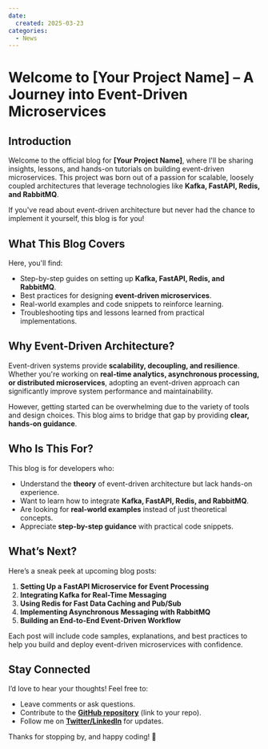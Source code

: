 ```yaml
---
date:
  created: 2025-03-23
categories:
  - News
---
```


# Welcome to [Your Project Name] – A Journey into Event-Driven Microservices

## Introduction

Welcome to the official blog for **[Your Project Name]**, where I'll be sharing insights, lessons, and hands-on tutorials on building event-driven microservices. This project was born out of a passion for scalable, loosely coupled architectures that leverage technologies like **Kafka, FastAPI, Redis, and RabbitMQ**.

<!-- more -->

If you've read about event-driven architecture but never had the chance to implement it yourself, this blog is for you!

## What This Blog Covers

Here, you'll find:
- Step-by-step guides on setting up **Kafka, FastAPI, Redis, and RabbitMQ**.
- Best practices for designing **event-driven microservices**.
- Real-world examples and code snippets to reinforce learning.
- Troubleshooting tips and lessons learned from practical implementations.

## Why Event-Driven Architecture?

Event-driven systems provide **scalability, decoupling, and resilience**. Whether you're working on **real-time analytics, asynchronous processing, or distributed microservices**, adopting an event-driven approach can significantly improve system performance and maintainability.

However, getting started can be overwhelming due to the variety of tools and design choices. This blog aims to bridge that gap by providing **clear, hands-on guidance**.

## Who Is This For?

This blog is for developers who:
- Understand the **theory** of event-driven architecture but lack hands-on experience.
- Want to learn how to integrate **Kafka, FastAPI, Redis, and RabbitMQ**.
- Are looking for **real-world examples** instead of just theoretical concepts.
- Appreciate **step-by-step guidance** with practical code snippets.

## What’s Next?

Here’s a sneak peek at upcoming blog posts:
1. **Setting Up a FastAPI Microservice for Event Processing**
2. **Integrating Kafka for Real-Time Messaging**
3. **Using Redis for Fast Data Caching and Pub/Sub**
4. **Implementing Asynchronous Messaging with RabbitMQ**
5. **Building an End-to-End Event-Driven Workflow**

Each post will include code samples, explanations, and best practices to help you build and deploy event-driven microservices with confidence.

## Stay Connected

I’d love to hear your thoughts! Feel free to:
- Leave comments or ask questions.
- Contribute to the **[GitHub repository](#)** (link to your repo).
- Follow me on **[Twitter/LinkedIn](#)** for updates.

Thanks for stopping by, and happy coding! 🚀

